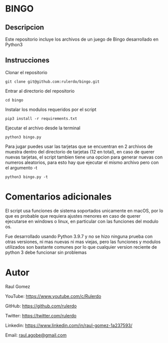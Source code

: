 # BINGO

## Descripcion

Este repositorio incluye los archivos de un juego de Bingo desarrollado en Python3

## Instrucciones

Clonar el repositorio 

    git clone git@github.com:rulerdo/bingo.git

Entrar al directorio del repositorio

    cd bingo

Instalar los modulos requeridos por el script

    pip3 install -r requirements.txt   

Ejecutar el archivo desde la terminal

    python3 bingo.py

Para jugar puedes usar las tarjetas que se encuentran en 2 archivos de muestra dentro del directorio de tarjetas (12 en total), en caso de querer nuevas tarjetas, el script tambien tiene una opcion para generar nuevas con numeros aleatorios, para esto hay que ejecutar el mismo archivo pero con el argumento -t

    python3 bingo.py -t

# Comentarios adicionales

El script usa funciones de sistema soportados unicamente en macOS, por lo que es probable que requiera ajustes menores en caso de querer ejecutarse en windows o linux, en particular con las funciones del modulo os.

Fue desarrollado usando Python 3.9.7 y no se hizo ninguna prueba con otras versiones, ni mas nuevas ni mas viejas, pero las funciones y modulos utilizados son bastante comunes por lo que cualquier version reciente de python 3 debe funcionar sin problemas

# Autor

Raul Gomez

YouTube: https://www.youtube.com/c/Rulerdo

GitHub: https://github.com/rulerdo

Twitter: https://twitter.com/rulerdo

Linkedin: https://www.linkedin.com/in/raul-gomez-1a237593/

Email: raul.agobe@gmail.com